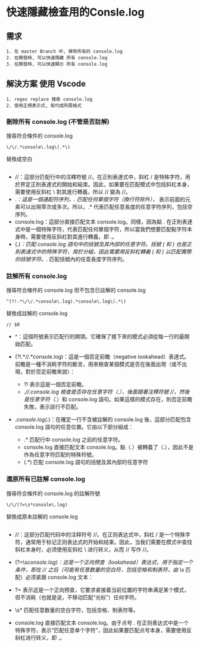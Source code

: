# 快速隱藏檢查用的Consle.log 


## 需求
    1. 在 master Branch 中, 移除所有的 console.log
    2. 在開發時, 可以快速隱藏 所有 console.log 
    3. 在開發時, 可以快速顯示 所有 console.log

## 解決方案 使用 Vscode
    1. regex replace 搜尋 console.log
    2. 使用正規表示式, 取代成所需格式

### 刪除所有 console.log (不管是否註解)

搜尋符合條件的 console.log
```regex
\/\/.*console\.log\(.*\)
```


替換成空白
```
```

- \/\/：這部分匹配行中的注釋符號 //。在正則表達式中，斜杠 / 是特殊字符，用於界定正則表達式的開始和結束。因此，如果要在匹配模式中包括斜杠本身，需要使用反斜杠 \ 對其進行轉義，所以 // 變為 \/\/。
- .*：這是一個通配符序列，. 匹配任何單個字符（換行符除外），* 表示前面的元素可以出現零次或多次。所以，.* 代表匹配任意長度的任意字符序列，包括空序列。
- console\.log：這部分直接匹配文本 console.log。同樣，因為點 . 在正則表達式中是一個特殊字符，代表匹配任何單個字符，所以當我們想要匹配點字符本身時，需要使用反斜杠對其進行轉義，即 \.。
- \(.*\)：匹配 console.log 語句中的括號及其內部的任意字符。括號 ( 和 ) 也是正則表達式中的特殊字符，用於分組，因此需要用反斜杠轉義 \( 和 \) 以匹配實際的括號字符。.* 匹配括號內的任意長度字符序列。



### 註解所有 console.log

搜尋符合條件的 console.log 但不包含已註解的 console.log
```regex
^(?!.*\/\/.*console\.log).*console\.log\(.*\)
```
替換成註解的 console.log
```
// $0
```

- ^：這個符號表示匹配行的開頭。它確保了接下來的模式必須從每一行的最開始匹配。

- (?!.*\/\/.*console\.log)：這是一個否定前瞻（negative lookahead）表達式。前瞻是一種不消耗字符的斷言，用來檢查某個模式是否在後面出現（或不出現，對於否定前瞻來說）：

  - ?! 表示這是一個否定前瞻。
  - .*\/\/.*console\.log 檢查是否存在任意字符（.*），後面跟著注釋符號 //，然後是任意字符（.*）和 console.log 語句。如果這樣的模式存在，則否定前瞻失敗，表示該行不匹配。
- .*console\.log\(.*\)：在確定一行不含被註解的 console.log 後，這部分匹配包含 console.log 語句的任意位置。它由以下部分組成：

  - .* 匹配行中 console.log 之前的任意字符。
  - console\.log 直接匹配文本 console.log。點（.）被轉義了（\.），因此不是作為任意字符匹配的特殊符號。
  - \(.*\) 匹配 console.log 語句的括號及其內部的任意字符


### 還原所有已註解 console.log 

搜尋符合條件的 console.log 的註解符號
```regex
\/\/(?=\s*console\.log)
```

替換成原未註解的 console.log
```

```

- \/\/：这部分匹配代码中的注释符号 //。在正则表达式中，斜杠 / 是一个特殊字符，通常用于标记正则表达式的开始和结束。因此，当我们需要在模式中查找斜杠本身时，必须使用反斜杠 \ 进行转义，从而 // 写作 \/\/。

- (?=\s*console\.log)：这是一个正向预查（lookahead）表达式，用于指定一个条件，即在 // 之后（可能有任意数量的空白符，包括空格和制表符，由 \s* 匹配）必须紧跟 console.log 文本：

- ?= 表示这是一个正向预查，它要求紧接着当前位置的字符串满足某个模式，但不消耗（也就是说，不移动匹配“光标”）任何字符。
- \s* 匹配任意数量的空白字符，包括空格、制表符等。
- console\.log 直接匹配文本 console.log。由于点号 . 在正则表达式中是一个特殊字符，表示“匹配任意单个字符”，因此如果要匹配点号本身，需要使用反斜杠进行转义，即 \.。


